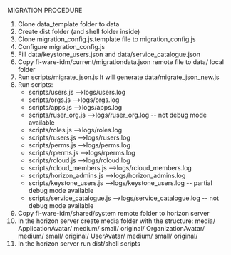 MIGRATION PROCEDURE
 
1. Clone data_template folder to data
2. Create dist folder (and shell folder inside)
3. Clone migration_config.js.template file to migration_config.js
4. Configure migration_config.js
5. Fill data/keystone_users.json and data/service_catalogue.json
6. Copy fi-ware-idm/current/migrationdata.json remote file to data/ local folder
7. Run scripts/migrate_json.js It will generate data/migrate_json_new.js
8. Run scripts: 
	- scripts/users.js -->logs/users.log
	- scripts/orgs.js -->logs/orgs.log
	- scripts/apps.js -->logs/apps.log
	- scripts/ruser_org.js -->logs/ruser_org.log  -- not debug mode available
	- scripts/roles.js -->logs/roles.log
	- scripts/rusers.js -->logs/rusers.log
	- scripts/perms.js -->logs/perms.log
	- scripts/rperms.js -->logs/rperms.log
	- scripts/rcloud.js -->logs/rcloud.log
	- scripts/rcloud_members.js -->logs/rcloud_members.log
	- scripts/horizon_admins.js -->logs/horizon_admins.log
	- scripts/keystone_users.js -->logs/keystone_users.log  -- partial debug mode available
	- scripts/service_catalogue.js -->logs/service_catalogue.log -- not debug mode available
9. Copy fi-ware-idm/shared/system remote folder to horizon server	
10. In the horizon server create media folder with the structure: 
	media/
		ApplicationAvatar/
			medium/
			small/
			original/
		OrganizationAvatar/
			medium/
			small/
			original/
		UserAvatar/
			medium/
			small/
			original/
11. In the horizon server run dist/shell scripts
